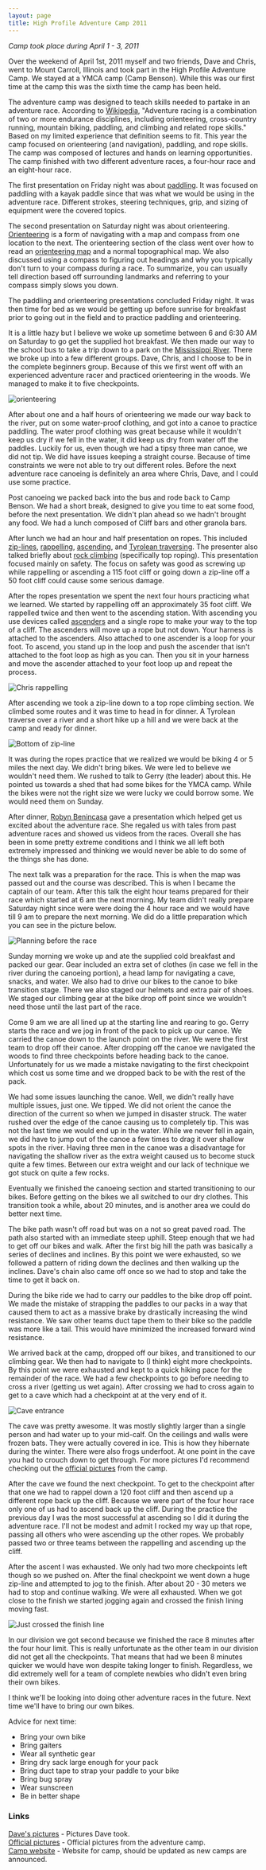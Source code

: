 ```yaml
---
layout: page
title: High Profile Adventure Camp 2011
---
```


_Camp took place during April 1 - 3, 2011_

Over the weekend of April 1st, 2011 myself and two friends, Dave and Chris, went to Mount Carroll, Illinois and took part in the High Profile Adventure Camp. We stayed at a YMCA camp (Camp Benson). While this was our first time at the camp this was the sixth time the camp has been held.

The adventure camp was designed to teach skills needed to partake in an adventure race. According to [Wikipedia](http://en.wikipedia.org/wiki/Adventure_racing), "Adventure racing is a combination of two or more endurance disciplines, including orienteering, cross-country running, mountain biking, paddling, and climbing and related rope skills." Based on my limited experience that definition seems to fit. This year the camp focused on orienteering (and navigation), paddling, and rope skills. The camp was composed of lectures and hands on learning opportunities. The camp finished with two different adventure races, a four-hour race and an eight-hour race.

The first presentation on Friday night was about [paddling](http://en.wikipedia.org/wiki/Paddling). It was focused on paddling with a kayak paddle since that was what we would be using in the adventure race. Different strokes, steering techniques, grip, and sizing of equipment were the covered topics.

The second presentation on Saturday night was about orienteering. [Orienteering](http://en.wikipedia.org/wiki/Orienteering) is a form of navigating with a map and compass from one location to the next. The orienteering section of the class went over how to read an [orienteering map](http://en.wikipedia.org/wiki/Orienteering_map) and a normal topographical map. We also discussed using a compass to figuring out headings and why you typically don't turn to your compass during a race. To summarize, you can usually tell direction based off surrounding landmarks and referring to your compass simply slows you down.

The paddling and orienteering presentations concluded Friday night. It was then time for bed as we would be getting up before sunrise for breakfast prior to going out in the field and to practice paddling and orienteering.

It is a little hazy but I believe we woke up sometime between 6 and 6:30 AM on Saturday to go get the supplied hot breakfast. We then made our way to the school bus to take a trip down to a park on the [Mississippi River](http://en.wikipedia.org/wiki/Mississippi_River). There we broke up into a few different groups. Dave, Chris, and I choose to be in the complete beginners group. Because of this we first went off with an experienced adventure racer and practiced orienteering in the woods. We managed to make it to five checkpoints.

![orienteering](/images/adventurecamp/orienteering.jpg "Chris and Jake orienteering")

After about one and a half hours of orienteering we made our way back to the river, put on some water-proof clothing, and got into a canoe to practice paddling. The water proof clothing was great because while it wouldn't keep us dry if we fell in the water, it did keep us dry from water off the paddles. Luckily for us, even though we had a tipsy three man canoe, we did not tip. We did have issues keeping a straight course. Because of time constraints we were not able to try out different roles. Before the next adventure race canoeing is definitely an area where Chris, Dave, and I could use some practice.

Post canoeing we packed back into the bus and rode back to Camp Benson. We had a short break, designed to give you time to eat some food, before the next presentation. We didn't plan ahead so we hadn't brought any food. We had a lunch composed of Cliff bars and other granola bars.

After lunch we had an hour and half presentation on ropes. This included [zip-lines](http://en.wikipedia.org/wiki/Zip-line), [rappelling](http://en.wikipedia.org/wiki/Abseiling), [ascending](http://en.wikipedia.org/wiki/Single_Rope_Technique), and [Tyrolean traversing](http://en.wikipedia.org/wiki/Tyrolean_traverse). The presenter also talked briefly about [rock climbing](http://en.wikipedia.org/wiki/Rock_climbing) (specifically top roping). This presentation focused mainly on safety. The focus on safety was good as screwing up while rappelling or ascending a 115 foot cliff or going down a zip-line off a 50 foot cliff could cause some serious damage.

After the ropes presentation we spent the next four hours practicing what we learned. We started by rappelling off an approximately 35 foot cliff. We rappelled twice and then went to the ascending station. With ascending you use devices called [ascenders](http://en.wikipedia.org/wiki/Ascender_(climbing)) and a single rope to make your way to the top of a cliff. The ascenders will move up a rope but not down. Your harness is attached to the ascenders. Also attached to one ascender is a loop for your foot. To ascend, you stand up in the loop and push the ascender that isn't attached to the foot loop as high as you can. Then you sit in your harness and move the ascender attached to your foot loop up and repeat the process.

![Chris rappelling](/images/adventurecamp/rappel.jpg "Chris rappelling down a cliff")

After ascending we took a zip-line down to a top rope climbing section. We climbed some routes and it was time to head in for dinner. A Tyrolean traverse over a river and a short hike up a hill and we were back at the camp and ready for dinner.

![Bottom of zip-line](/images/adventurecamp/zipline.jpg "Bottom of the zip-line")

It was during the ropes practice that we realized we would be biking 4 or 5 miles the next day. We didn't bring bikes. We were led to believe we wouldn't need them. We rushed to talk to Gerry (the leader) about this. He pointed us towards a shed that had some bikes for the YMCA camp. While the bikes were not the right size we were lucky we could borrow some. We would need them on Sunday.

After dinner, [Robyn Benincasa](http://www.robynbenincasa.com/aboutrobyn/aboutrobyn.php) gave a presentation which helped get us excited about the adventure race. She regaled us with tales from past adventure races and showed us videos from the races. Overall she has been in some pretty extreme conditions and I think we all left both extremely impressed and thinking we would never be able to do some of the things she has done.

The next talk was a preparation for the race. This is when the map was passed out and the course was described. This is when I became the captain of our team. After this talk the eight hour teams prepared for their race which started at 6 am the next morning. My team didn't really prepare Saturday night since were were doing the 4 hour race and we would have till 9 am to prepare the next morning. We did do a little preparation which you can see in the picture below.

![Planning before the race](/images/adventurecamp/planning.jpg "Planning for the race")

Sunday morning we woke up and ate the supplied cold breakfast and packed our gear. Gear included an extra set of clothes (in case we fell in the river during the canoeing portion), a head lamp for navigating a cave, snacks, and water. We also had to drive our bikes to the canoe to bike transition stage. There we also staged our helmets and extra pair of shoes. We staged our climbing gear at the bike drop off point since we wouldn't need those until the last part of the race.

Come 9 am we are all lined up at the starting line and rearing to go. Gerry starts the race and we jog in front of the pack to pick up our canoe. We carried the canoe down to the launch point on the river. We were the first team to drop off their canoe. After dropping off the canoe we navigated the woods to find three checkpoints before heading back to the canoe. Unfortunately for us we made a mistake navigating to the first checkpoint which cost us some time and we dropped back to be with the rest of the pack.

We had some issues launching the canoe. Well, we didn't really have multiple issues, just one. We tipped. We did not orient the canoe the direction of the current so when we jumped in disaster struck. The water rushed over the edge of the canoe causing us to completely tip. This was not the last time we would end up in the water. While we never fell in again, we did have to jump out of the canoe a few times to drag it over shallow spots in the river. Having three men in the canoe was a disadvantage for navigating the shallow river as the extra weight caused us to become stuck quite a few times. Between our extra weight and our lack of technique we got stuck on quite a few rocks.

Eventually we finished the canoeing section and started transitioning to our bikes. Before getting on the bikes we all switched to our dry clothes. This transition took a while, about 20 minutes, and is another area we could do better next time.

The bike path wasn't off road but was on a not so great paved road. The path also started with an immediate steep uphill. Steep enough that we had to get off our bikes and walk. After the first big hill the path was basically a series of declines and inclines. By this point we were exhausted, so we followed a pattern of riding down the declines and then walking up the inclines. Dave's chain also came off once so we had to stop and take the time to get it back on.

During the bike ride we had to carry our paddles to the bike drop off point. We made the mistake of strapping the paddles to our packs in a way that caused them to act as a massive brake by drastically increasing the wind resistance. We saw other teams duct tape them to their bike so the paddle was more like a tail. This would have minimized the increased forward wind resistance.

We arrived back at the camp, dropped off our bikes, and transitioned to our climbing gear. We then had to navigate to (I think) eight more checkpoints. By this point we were exhausted and kept to a quick hiking pace for the remainder of the race. We had a few checkpoints to go before needing to cross a river (getting us wet again). After crossing we had to cross again to get to a cave which had a checkpoint at at the very end of it.

![Cave entrance](/images/adventurecamp/caveentrance.jpg "Cave entrance")

The cave was pretty awesome. It was mostly slightly larger than a single person and had water up to your mid-calf. On the ceilings and walls were frozen bats. They were actually covered in ice. This is how they hibernate during the winter. There were also frogs underfoot. At one point in the cave you had to crouch down to get through. For more pictures I'd recommend checking out the [official pictures](https://picasaweb.google.com/109491333745847306681) from the camp.

After the cave we found the next checkpoint. To get to the checkpoint after that one we had to rappel down a 120 foot cliff and then ascend up a different rope back up the cliff. Because we were part of the four hour race only one of us had to ascend back up the cliff. During the practice the previous day I was the most successful at ascending so I did it during the adventure race. I'll not be modest and admit I rocked my way up that rope, passing all others who were ascending up the other ropes. We probably passed two or three teams between the rappelling and ascending up the cliff.

After the ascent I was exhausted. We only had two more checkpoints left though so we pushed on. After the final checkpoint we went down a huge zip-line and attempted to jog to the finish. After about 20 - 30 meters we had to stop and continue walking. We were all exhausted. When we got close to the finish we started jogging again and crossed the finish lining moving fast.

![Just crossed the finish line](/images/adventurecamp/afterrace.jpg "Just crossed the finish line")

In our division we got second because we finished the race 8 minutes after the four hour limit. This is really unfortunate as the other team in our division did not get all the checkpoints. That means that had we been 8 minutes quicker we would have won despite taking longer to finish. Regardless, we did extremely well for a team of complete newbies who didn't even bring their own bikes.

I think we'll be looking into doing other adventure races in the future. Next time we'll have to bring our own bikes.

Advice for next time:

* Bring your own bike
* Bring gaiters
* Wear all synthetic gear
* Bring dry sack large enough for your pack
* Bring duct tape to strap your paddle to your bike
* Bring bug spray
* Wear sunscreen
* Be in better shape


### Links

[Dave's pictures](https://picasaweb.google.com/jakemcc/AdventureCamp2011?feat=directlink) - Pictures Dave took.  
[Official pictures](https://picasaweb.google.com/109491333745847306681) - Official pictures from the adventure camp.  
[Camp website](http://www.thethunderrolls.org/camp.html) - Website for camp, should be updated as new camps are announced.  

